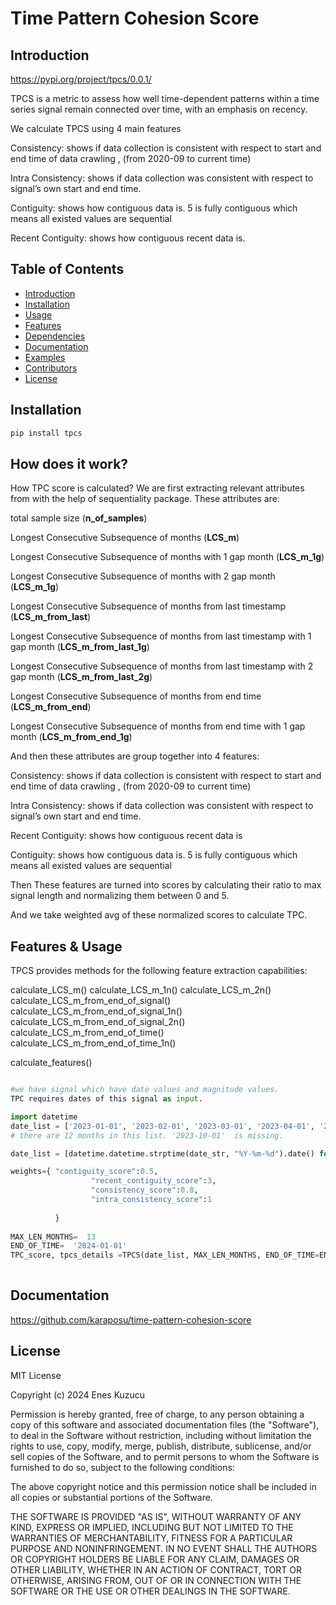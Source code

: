 
# Time Pattern Cohesion Score

## Introduction

https://pypi.org/project/tpcs/0.0.1/

TPCS is a metric to assess how well time-dependent patterns within a time series signal remain connected over time, with an emphasis on recency.

We calculate TPCS using 4 main features

Consistency: shows if data collection is consistent with respect to  start and end time of data crawling  , (from  2020-09 to current time)

Intra Consistency: shows if data collection was consistent with respect to signal’s own start and end time. 

Contiguity: shows how contiguous data is. 5 is fully contiguous which means all existed values are sequential

Recent Contiguity: shows how contiguous recent data is. 


## Table of Contents
- [Introduction](#introduction)
- [Installation](#installation)
- [Usage](#usage)
- [Features](#features)
- [Dependencies](#dependencies)
- [Documentation](#documentation)
- [Examples](#examples)
- [Contributors](#contributors)
- [License](#license)

## Installation

```python
pip install tpcs
```

## How does it work?

How TPC score is calculated?
We are first extracting relevant attributes from with the help of sequentiality package.  These attributes are:

total sample size (**n_of_samples**)

Longest Consecutive Subsequence of months  (**LCS_m**)

Longest Consecutive Subsequence of months with 1 gap month (**LCS_m_1g**)

Longest Consecutive Subsequence of months with 2 gap month (**LCS_m_1g**)

Longest Consecutive Subsequence of months from last timestamp (**LCS_m_from_last**)

Longest Consecutive Subsequence of months from last timestamp  with 1 gap month (**LCS_m_from_last_1g**)

Longest Consecutive Subsequence of months from last timestamp  with 2 gap month  (**LCS_m_from_last_2g**)

Longest Consecutive Subsequence of months from end time (**LCS_m_from_end**)

Longest Consecutive Subsequence of months from end time  with 1 gap month  (**LCS_m_from_end_1g**)

 
And then these attributes are group together into 4 features:

Consistency: shows if data collection is consistent with respect to  start and end time of data crawling  , (from  2020-09 to current time)

Intra Consistency: shows if data collection was consistent with respect to signal’s own start and end time. 

Recent Contiguity: shows how contiguous recent data is

Contiguity: shows how  contiguous data is. 5 is fully contiguous which means all existed values are sequential

Then These features are turned into scores by calculating their ratio to max signal length and normalizing them between 0 and 5. 

And we take weighted avg of these normalized scores to calculate TPC.  

## Features & Usage

TPCS provides methods for the following feature extraction capabilities:

calculate_LCS_m()
calculate_LCS_m_1n()
calculate_LCS_m_2n()
calculate_LCS_m_from_end_of_signal()
calculate_LCS_m_from_end_of_signal_1n()
calculate_LCS_m_from_end_of_signal_2n()
calculate_LCS_m_from_end_of_time()
calculate_LCS_m_from_end_of_time_1n()

calculate_features()


```python

#we have signal which have date values and magnitude values. 
TPC requires dates of this signal as input. 

import datetime
date_list = ['2023-01-01', '2023-02-01', '2023-03-01', '2023-04-01', '2023-05-01', '2023-06-01', '2023-07-01', '2023-08-01', '2023-09-01', '2023-11-01', '2023-12-01', '2024-01-01']
# there are 12 months in this list. '2023-10-01'  is missing. 

date_list = [datetime.datetime.strptime(date_str, "%Y-%m-%d").date() for date_str in specific_dates]

weights={ "contiguity_score":0.5,
                  "recent_contiguity_score":3,
                  "consistency_score":0.8,
                  "intra_consistency_score":1
    
          }
  
MAX_LEN_MONTHS=  13  
END_OF_TIME=  '2024-01-01' 
TPC_score, tpcs_details =TPCS(date_list, MAX_LEN_MONTHS, END_OF_TIME=END_OF_TIME,  debug=False, return_details=True)
 

```

## Documentation
https://github.com/karaposu/time-pattern-cohesion-score

## License

MIT License

Copyright (c) 2024 Enes Kuzucu

Permission is hereby granted, free of charge, to any person obtaining a copy of this software and associated documentation files (the "Software"), to deal in the Software without restriction, including without limitation the rights to use, copy, modify, merge, publish, distribute, sublicense, and/or sell copies of the Software, and to permit persons to whom the Software is furnished to do so, subject to the following conditions:

The above copyright notice and this permission notice shall be included in all copies or substantial portions of the Software.

THE SOFTWARE IS PROVIDED "AS IS", WITHOUT WARRANTY OF ANY KIND, EXPRESS OR IMPLIED, INCLUDING BUT NOT LIMITED TO THE WARRANTIES OF MERCHANTABILITY, FITNESS FOR A PARTICULAR PURPOSE AND NONINFRINGEMENT. IN NO EVENT SHALL THE AUTHORS OR COPYRIGHT HOLDERS BE LIABLE FOR ANY CLAIM, DAMAGES OR OTHER LIABILITY, WHETHER IN AN ACTION OF CONTRACT, TORT OR OTHERWISE, ARISING FROM, OUT OF OR IN CONNECTION WITH THE SOFTWARE OR THE USE OR OTHER DEALINGS IN THE SOFTWARE.
